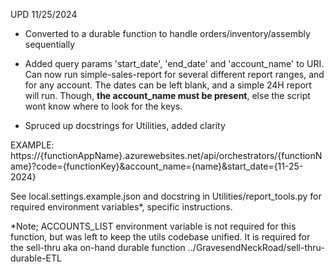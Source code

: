 UPD 11/25/2024

- Converted to a durable function to handle orders/inventory/assembly sequentially

- Added query params 'start_date', 'end_date' and 'account_name' to URI. Can now run simple-sales-report for several different report ranges, and for any account.
  The dates can be left blank, and a simple 24H report will run. Though, **the account_name must be present**, else the script wont know where to look for the keys.

- Spruced up docstrings for Utilities, added clarity

EXAMPLE:
https://{functionAppName}.azurewebsites.net/api/orchestrators/{functionName}?code={functionKey}&account_name={name}&start_date={11-25-2024}

See local.settings.example.json and docstring in Utilities/report_tools.py for required environment variables*, specific instructions.

*Note; ACCOUNTS_LIST environment variable is not required for this function, but was left to keep the utils codebase unified. 
       It is required for the sell-thru aka on-hand durable function ../GravesendNeckRoad/sell-thru-durable-ETL 
        
